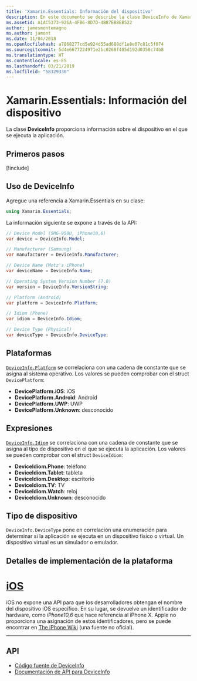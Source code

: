 ```yaml
---
title: 'Xamarin.Essentials: Información del dispositivo'
description: En este documento se describe la clase DeviceInfo de Xamarin.Essentials, que proporciona información sobre el dispositivo en el que se ejecuta la aplicación.
ms.assetid: A1AC5373-926A-4FB6-8D7D-4B87EB8EB522
author: jamesmontemagno
ms.author: jamont
ms.date: 11/04/2018
ms.openlocfilehash: a7868277cd5e924d55ad688df1e8e07c81c5f074
ms.sourcegitcommit: 5d4e6677224971e2bc0268f405d192d0358c74b8
ms.translationtype: HT
ms.contentlocale: es-ES
ms.lasthandoff: 03/21/2019
ms.locfileid: "58329330"
---
```

# <a name="xamarinessentials-device-information"></a>Xamarin.Essentials: Información del dispositivo

La clase **DeviceInfo** proporciona información sobre el dispositivo en el que se ejecuta la aplicación.

## <a name="get-started"></a>Primeros pasos

[!include[](~/essentials/includes/get-started.md)]

## <a name="using-deviceinfo"></a>Uso de DeviceInfo

Agregue una referencia a Xamarin.Essentials en su clase:

```csharp
using Xamarin.Essentials;
```

La información siguiente se expone a través de la API:

```csharp
// Device Model (SMG-950U, iPhone10,6)
var device = DeviceInfo.Model;

// Manufacturer (Samsung)
var manufacturer = DeviceInfo.Manufacturer;

// Device Name (Motz's iPhone)
var deviceName = DeviceInfo.Name;

// Operating System Version Number (7.0)
var version = DeviceInfo.VersionString;

// Platform (Android)
var platform = DeviceInfo.Platform;

// Idiom (Phone)
var idiom = DeviceInfo.Idiom;

// Device Type (Physical)
var deviceType = DeviceInfo.DeviceType;
```

## <a name="platforms"></a>Plataformas

[`DeviceInfo.Platform`](xref:Xamarin.Essentials.DeviceInfo.Platform) se correlaciona con una cadena de constante que se asigna al sistema operativo. Los valores se pueden comprobar con el struct `DevicePlatform`:

- **DevicePlatform.iOS**: iOS
- **DevicePlatform.Android**: Android
- **DevicePlatform.UWP**: UWP
- **DevicePlatform.Unknown**: desconocido

## <a name="idioms"></a>Expresiones

[`DeviceInfo.Idiom`](xref:Xamarin.Essentials.DeviceInfo.Idiom) se correlaciona con una cadena de constante que se asigna al tipo de dispositivo en el que se ejecuta la aplicación. Los valores se pueden comprobar con el struct `DeviceIdiom`:

- **DeviceIdiom.Phone**: teléfono
- **DeviceIdiom.Tablet**: tableta
- **DeviceIdiom.Desktop**: escritorio
- **DeviceIdiom.TV**: TV
- **DeviceIdiom.Watch**: reloj
- **DeviceIdiom.Unknown**: desconocido

## <a name="device-type"></a>Tipo de dispositivo

`DeviceInfo.DeviceType` pone en correlación una enumeración para determinar si la aplicación se ejecuta en un dispositivo físico o virtual. Un dispositivo virtual es un simulador o emulador.

## <a name="platform-implementation-specifics"></a>Detalles de implementación de la plataforma

# <a name="iostabios"></a>[iOS](#tab/ios)

iOS no expone una API para que los desarrolladores obtengan el nombre del dispositivo iOS específico. En su lugar, se devuelve un identificador de hardware, como _iPhone10,6_ que hace referencia al iPhone X. Apple no proporciona una asignación de estos identificadores, pero se puede encontrar en [The iPhone Wiki](https://www.theiphonewiki.com/wiki/Models) (una fuente no oficial).

--------------

## <a name="api"></a>API

- [Código fuente de DeviceInfo](https://github.com/xamarin/Essentials/tree/master/Xamarin.Essentials/DeviceInfo)
- [Documentación de API para DeviceInfo](xref:Xamarin.Essentials.DeviceInfo)
